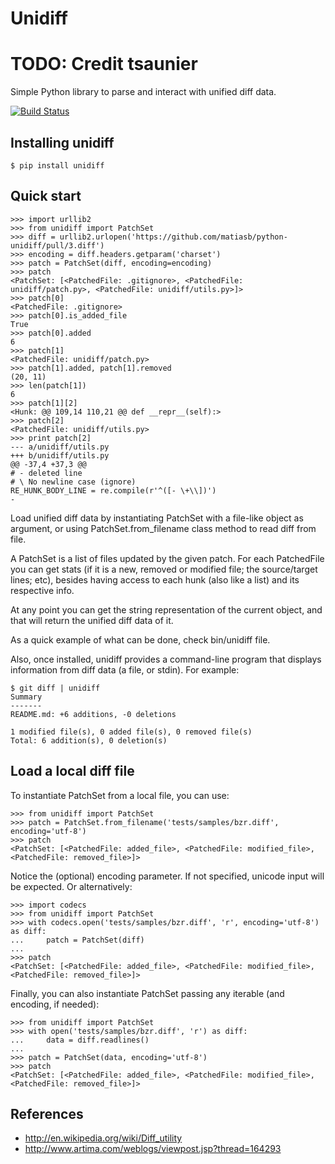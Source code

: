 Unidiff
=======


TODO: Credit tsaunier 
====================

Simple Python library to parse and interact with unified diff data.

[![Build Status](https://travis-ci.org/matiasb/python-unidiff.png?branch=master)](https://travis-ci.org/matiasb/python-unidiff)


Installing unidiff
------------------

    $ pip install unidiff


Quick start
-----------

    >>> import urllib2
    >>> from unidiff import PatchSet
    >>> diff = urllib2.urlopen('https://github.com/matiasb/python-unidiff/pull/3.diff')
    >>> encoding = diff.headers.getparam('charset')
    >>> patch = PatchSet(diff, encoding=encoding)
    >>> patch
    <PatchSet: [<PatchedFile: .gitignore>, <PatchedFile: unidiff/patch.py>, <PatchedFile: unidiff/utils.py>]>
    >>> patch[0]
    <PatchedFile: .gitignore>
    >>> patch[0].is_added_file
    True
    >>> patch[0].added
    6
    >>> patch[1]
    <PatchedFile: unidiff/patch.py>
    >>> patch[1].added, patch[1].removed
    (20, 11)
    >>> len(patch[1])
    6
    >>> patch[1][2]
    <Hunk: @@ 109,14 110,21 @@ def __repr__(self):>
    >>> patch[2]
    <PatchedFile: unidiff/utils.py>
    >>> print patch[2]
    --- a/unidiff/utils.py
    +++ b/unidiff/utils.py
    @@ -37,4 +37,3 @@ 
    # - deleted line
    # \ No newline case (ignore)
    RE_HUNK_BODY_LINE = re.compile(r'^([- \+\\])')
    -

Load unified diff data by instantiating PatchSet with a file-like object as
argument, or using PatchSet.from_filename class method to read diff from file.

A PatchSet is a list of files updated by the given patch. For each PatchedFile
you can get stats (if it is a new, removed or modified file; the source/target
lines; etc), besides having access to each hunk (also like a list) and its
respective info.

At any point you can get the string representation of the current object, and
that will return the unified diff data of it.

As a quick example of what can be done, check bin/unidiff file.

Also, once installed, unidiff provides a command-line program that displays
information from diff data (a file, or stdin). For example:

    $ git diff | unidiff
    Summary
    -------
    README.md: +6 additions, -0 deletions

    1 modified file(s), 0 added file(s), 0 removed file(s)
    Total: 6 addition(s), 0 deletion(s)


Load a local diff file
----------------------

To instantiate PatchSet from a local file, you can use:

    >>> from unidiff import PatchSet
    >>> patch = PatchSet.from_filename('tests/samples/bzr.diff', encoding='utf-8')
    >>> patch
    <PatchSet: [<PatchedFile: added_file>, <PatchedFile: modified_file>, <PatchedFile: removed_file>]>

Notice the (optional) encoding parameter. If not specified, unicode input will be expected. Or alternatively:

    >>> import codecs
    >>> from unidiff import PatchSet
    >>> with codecs.open('tests/samples/bzr.diff', 'r', encoding='utf-8') as diff:
    ...     patch = PatchSet(diff)
    ...
    >>> patch
    <PatchSet: [<PatchedFile: added_file>, <PatchedFile: modified_file>, <PatchedFile: removed_file>]>

Finally, you can also instantiate PatchSet passing any iterable (and encoding, if needed):

    >>> from unidiff import PatchSet
    >>> with open('tests/samples/bzr.diff', 'r') as diff:
    ...     data = diff.readlines()
    ...
    >>> patch = PatchSet(data, encoding='utf-8')
    >>> patch
    <PatchSet: [<PatchedFile: added_file>, <PatchedFile: modified_file>, <PatchedFile: removed_file>]>


References
----------

 * http://en.wikipedia.org/wiki/Diff_utility
 * http://www.artima.com/weblogs/viewpost.jsp?thread=164293

